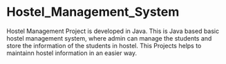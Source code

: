 # Hostel_Management_System
Hostel Management Project is developed in Java.
This is Java based basic hostel management system, where admin can manage the students and store the information of the students in hostel.
This Projects helps to maintainn hostel information in an easier way.